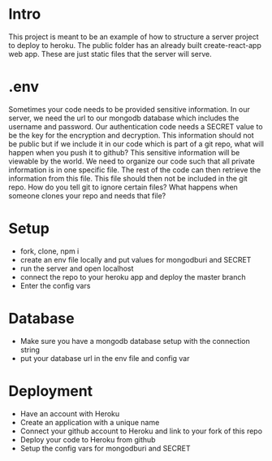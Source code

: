 # Intro
This project is meant to be an example of how to structure a server project to deploy to heroku. The public folder has an already built create-react-app web app. These are just static files that the server will serve.

# .env
Sometimes your code needs to be provided sensitive information. In our server, we need the url to our mongodb database which includes the username and password. Our authentication code needs a SECRET value to be the key for the encryption and decryption. This information should not be public but if we include it in our code which is part of a git repo, what will happen when you push it to github? This sensitive information will be viewable by the world. We need to organize our code such that all private information is in one specific file. The rest of the code can then retrieve the information from this file. This file should then not be included in the git repo. How do you tell git to ignore certain files? What happens when someone clones your repo and needs that file?

# Setup
* fork, clone, npm i 
* create an env file locally and put values for mongodburi and SECRET
* run the server and open localhost
* connect the repo to your heroku app and deploy the master branch
* Enter the config vars

# Database
* Make sure you have a mongodb database setup with the connection string
* put your database url in the env file and config var

# Deployment
* Have an account with Heroku
* Create an application with a unique name
* Connect your github account to Heroku and link to your fork of this repo
* Deploy your code to Heroku from github
* Setup the config vars for mongodburi and SECRET


